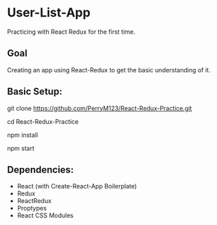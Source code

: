 # User-List-App
Practicing with React Redux for the first time.

## Goal

Creating an app using React-Redux to get the basic understanding of it.

## Basic Setup:

git clone https://github.com/PerryM123/React-Redux-Practice.git

cd React-Redux-Practice

npm install

npm start

## Dependencies:

* React (with Create-React-App Boilerplate)
* Redux
* ReactRedux
* Proptypes
* React CSS Modules

